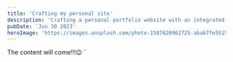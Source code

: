 ```yaml
---
title: 'Crafting my personal site'
description: 'Crafting a personal portfolio website with an integrated blog to showcase skills, projects, and engage with a wider audience.'
pubDate: 'Jun 30 2023'
heroImage: 'https://images.unsplash.com/photo-1587620962725-abab7fe55159?ixlib=rb-4.0.3&ixid=M3wxMjA3fDB8MHxwaG90by1wYWdlfHx8fGVufDB8fHx8fA%3D%3D&auto=format&fit=crop&w=3131&q=80'
---
```


<!-- ### Study myself -->

The content will come!!!😉
`

